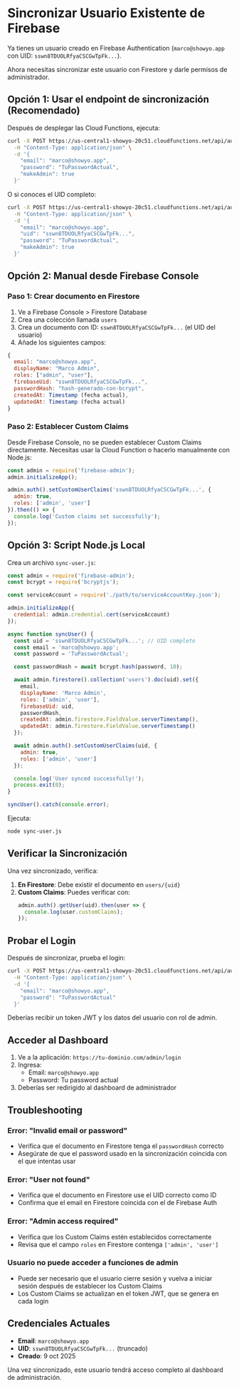 # Sincronizar Usuario Existente de Firebase

Ya tienes un usuario creado en Firebase Authentication (`marco@showyo.app` con UID: `sswn8TDUOLRfyaCSCGwTpFk...`).

Ahora necesitas sincronizar este usuario con Firestore y darle permisos de administrador.

## Opción 1: Usar el endpoint de sincronización (Recomendado)

Después de desplegar las Cloud Functions, ejecuta:

```bash
curl -X POST https://us-central1-showyo-20c51.cloudfunctions.net/api/auth/sync-user \
  -H "Content-Type: application/json" \
  -d '{
    "email": "marco@showyo.app",
    "password": "TuPasswordActual",
    "makeAdmin": true
  }'
```

O si conoces el UID completo:

```bash
curl -X POST https://us-central1-showyo-20c51.cloudfunctions.net/api/auth/sync-user \
  -H "Content-Type: application/json" \
  -d '{
    "email": "marco@showyo.app",
    "uid": "sswn8TDUOLRfyaCSCGwTpFk...",
    "password": "TuPasswordActual",
    "makeAdmin": true
  }'
```

## Opción 2: Manual desde Firebase Console

### Paso 1: Crear documento en Firestore

1. Ve a Firebase Console > Firestore Database
2. Crea una colección llamada `users`
3. Crea un documento con ID: `sswn8TDUOLRfyaCSCGwTpFk...` (el UID del usuario)
4. Añade los siguientes campos:

```javascript
{
  email: "marco@showyo.app",
  displayName: "Marco Admin",
  roles: ["admin", "user"],
  firebaseUid: "sswn8TDUOLRfyaCSCGwTpFk...",
  passwordHash: "hash-generado-con-bcrypt",
  createdAt: Timestamp (fecha actual),
  updatedAt: Timestamp (fecha actual)
}
```

### Paso 2: Establecer Custom Claims

Desde Firebase Console, no se pueden establecer Custom Claims directamente. Necesitas usar la Cloud Function o hacerlo manualmente con Node.js:

```javascript
const admin = require('firebase-admin');
admin.initializeApp();

admin.auth().setCustomUserClaims('sswn8TDUOLRfyaCSCGwTpFk...', {
  admin: true,
  roles: ['admin', 'user']
}).then(() => {
  console.log('Custom claims set successfully');
});
```

## Opción 3: Script Node.js Local

Crea un archivo `sync-user.js`:

```javascript
const admin = require('firebase-admin');
const bcrypt = require('bcryptjs');

const serviceAccount = require('./path/to/serviceAccountKey.json');

admin.initializeApp({
  credential: admin.credential.cert(serviceAccount)
});

async function syncUser() {
  const uid = 'sswn8TDUOLRfyaCSCGwTpFk...'; // UID completo
  const email = 'marco@showyo.app';
  const password = 'TuPasswordActual';

  const passwordHash = await bcrypt.hash(password, 10);

  await admin.firestore().collection('users').doc(uid).set({
    email,
    displayName: 'Marco Admin',
    roles: ['admin', 'user'],
    firebaseUid: uid,
    passwordHash,
    createdAt: admin.firestore.FieldValue.serverTimestamp(),
    updatedAt: admin.firestore.FieldValue.serverTimestamp()
  });

  await admin.auth().setCustomUserClaims(uid, {
    admin: true,
    roles: ['admin', 'user']
  });

  console.log('User synced successfully!');
  process.exit(0);
}

syncUser().catch(console.error);
```

Ejecuta:
```bash
node sync-user.js
```

## Verificar la Sincronización

Una vez sincronizado, verifica:

1. **En Firestore**: Debe existir el documento en `users/{uid}`
2. **Custom Claims**: Puedes verificar con:
   ```javascript
   admin.auth().getUser(uid).then(user => {
     console.log(user.customClaims);
   });
   ```

## Probar el Login

Después de sincronizar, prueba el login:

```bash
curl -X POST https://us-central1-showyo-20c51.cloudfunctions.net/api/auth/login \
  -H "Content-Type: application/json" \
  -d '{
    "email": "marco@showyo.app",
    "password": "TuPasswordActual"
  }'
```

Deberías recibir un token JWT y los datos del usuario con rol de admin.

## Acceder al Dashboard

1. Ve a la aplicación: `https://tu-dominio.com/admin/login`
2. Ingresa:
   - Email: `marco@showyo.app`
   - Password: Tu password actual
3. Deberías ser redirigido al dashboard de administrador

## Troubleshooting

### Error: "Invalid email or password"
- Verifica que el documento en Firestore tenga el `passwordHash` correcto
- Asegúrate de que el password usado en la sincronización coincida con el que intentas usar

### Error: "User not found"
- Verifica que el documento en Firestore use el UID correcto como ID
- Confirma que el email en Firestore coincida con el de Firebase Auth

### Error: "Admin access required"
- Verifica que los Custom Claims estén establecidos correctamente
- Revisa que el campo `roles` en Firestore contenga `['admin', 'user']`

### Usuario no puede acceder a funciones de admin
- Puede ser necesario que el usuario cierre sesión y vuelva a iniciar sesión después de establecer los Custom Claims
- Los Custom Claims se actualizan en el token JWT, que se genera en cada login

## Credenciales Actuales

- **Email**: `marco@showyo.app`
- **UID**: `sswn8TDUOLRfyaCSCGwTpFk...` (truncado)
- **Creado**: 9 oct 2025

Una vez sincronizado, este usuario tendrá acceso completo al dashboard de administración.
